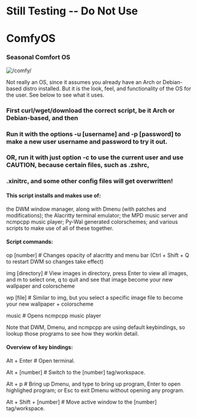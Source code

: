 # Still Testing -- Do Not Use
# ComfyOS
### Seasonal Comfort OS

![/comfy/](/ComfyOS.png)

Not really an OS, since it assumes you already have an Arch or Debian-based distro installed.
But it is the look, feel, and functionality of the OS for the user. See below to see what it uses.

### First curl/wget/download the correct script, be it Arch or Debian-based, and then
### Run it with the options -u [username] and -p [password] to make a new user username and password to try it out.

### OR, run it with just option -c to use the current user and use CAUTION, because certain files, such as .zshrc, 
### .xinitrc, and some other config files will get overwritten!

#### This script installs and makes use of:

the DWM window manager, along with Dmenu (with patches and modifications);
the Alacritty terminal emulator;
the MPD music server and ncmpcpp music player;
Py-Wal generated colorschemes;
and various scripts to make use of all of these together.

#### Script commands:
op [number] # Changes opacity of alacritty and menu bar (Ctrl + Shift + Q to restart DWM so changes take effect)

img [directory] # View images in directory, press Enter to view all images, and m to select one, q to quit and see that image become your new wallpaper and colorscheme

wp [file] # Similar to img, but you select a specific image file to become your new wallpaper + colorscheme

music # Opens ncmpcpp music player


Note that DWM, Dmenu, and ncmpcpp are using default keybindings, so lookup those programs to see how they workin detail.

#### Overview of key bindings:

Alt + Enter # Open terminal.

Alt + [number] # Switch to the [number] tag/workspace.

Alt + p # Bring up Dmenu, and type to bring up program, Enter to open highlighed program; or Esc to exit Dmenu without opening any program.

Alt + Shift + [number] # Move active window to the [number] tag/workspace.
